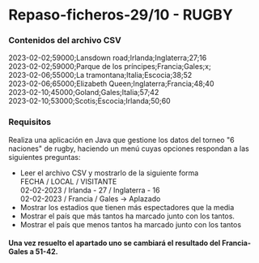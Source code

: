 # Repaso-ficheros-29/10 - RUGBY
### Contenidos del archivo CSV
2023-02-02;59000;Lansdown road;Irlanda;Inglaterra;27;16 <br>
2023-02-02;59000;Parque de los príncipes;Francia;Gales;x; <br>
2023-02-06;55000;La tramontana;Italia;Escocia;38;52 <br>
2023-02-06;65000;Elizabeth Queen;Inglaterra;Francia;48;40 <br>
2023-02-10;45000;Goland;Gales;Italia;57;42 <br>
2023-02-10;53000;Scotis;Escocia;Irlanda;50;60

### Requisitos

<p>Realiza una aplicación en Java que gestione los datos del torneo "6 naciones" de rugby, haciendo un menú cuyas opciones respondan a las siguientes preguntas:</p>

- Leer el archivo CSV y mostrarlo de la siguiente forma <br>
FECHA / LOCAL / VISITANTE<br>
02-02-2023 / Irlanda - 27 / Inglaterra - 16 <br>
02-02-2023 / Francia / Gales -> Aplazado
- Mostrar los estadios que tienen más espectadores que la media<br>
- Mostrar el país que más tantos ha marcado junto con los tantos.<br>
- Mostrar el país que menos tantos ha marcado junto con los tantos

#### Una vez resuelto el apartado uno se cambiará el resultado del Francia-Gales a 51-42.
